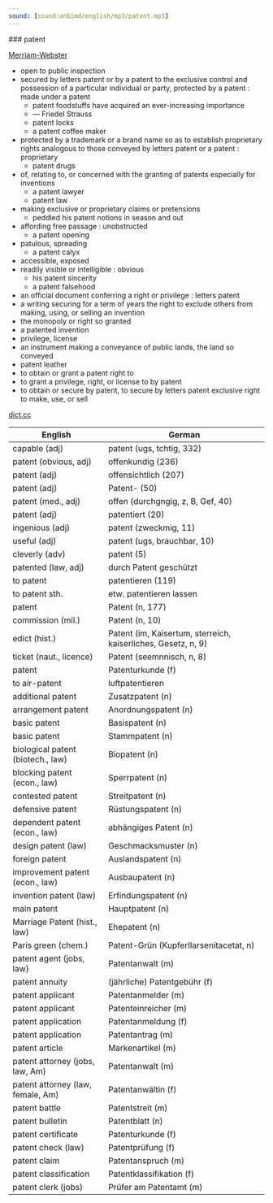 ```yaml
---
sound: [sound:ankimd/english/mp3/patent.mp3]
---
```


\### patent

[Merriam-Webster](https://www.merriam-webster.com/dictionary/patent)

- open to public inspection
- secured by letters patent or by a patent to the exclusive control and possession of a particular individual or party, protected by a patent : made under a patent
    - patent foodstuffs have acquired an ever-increasing importance
    - — Friedel Strauss
    - patent locks
    - a patent coffee maker
- protected by a trademark or a brand name so as to establish proprietary rights analogous to those conveyed by letters patent or a patent : proprietary
    - patent drugs
- of, relating to, or concerned with the granting of patents especially for inventions
    - a patent lawyer
    - patent law
- making exclusive or proprietary claims or pretensions
    - peddled his patent notions in season and out
- affording free passage : unobstructed
    - a patent opening
- patulous, spreading
    - a patent calyx
- accessible, exposed
- readily visible or intelligible : obvious
    - his patent sincerity
    - a patent falsehood
- an official document conferring a right or privilege : letters patent
- a writing securing for a term of years the right to exclude others from making, using, or selling an invention
- the monopoly or right so granted
- a patented invention
- privilege, license
- an instrument making a conveyance of public lands, the land so conveyed
- patent leather
- to obtain or grant a patent right to
- to grant a privilege, right, or license to by patent
- to obtain or secure by patent, to secure by letters patent exclusive right to make, use, or sell

[dict.cc](https://www.dict.cc/patent)

| English        | German       |
| -------------- | ------------ |
| capable (adj) | patent (ugs, tchtig, 332) |
| patent (obvious, adj) | offenkundig (236) |
| patent (adj) | offensichtlich (207) |
| patent (adj) | Patent- (50) |
| patent (med., adj) | offen (durchgngig, z, B, Gef, 40) |
| patent (adj) | patentiert (20) |
| ingenious (adj) | patent (zweckmig, 11) |
| useful (adj) | patent (ugs, brauchbar, 10) |
| cleverly (adv) | patent (5) |
| patented (law, adj) | durch Patent geschützt |
| to patent | patentieren (119) |
| to patent sth. | etw. patentieren lassen |
| patent | Patent (n, 177) |
| commission (mil.) | Patent (n, 10) |
| edict (hist.) | Patent (im, Kaisertum, sterreich, kaiserliches, Gesetz, n, 9) |
| ticket (naut., licence) | Patent (seemnnisch, n, 8) |
| patent | Patenturkunde (f) |
| to air-patent | luftpatentieren |
| additional patent | Zusatzpatent (n) |
| arrangement patent | Anordnungspatent (n) |
| basic patent | Basispatent (n) |
| basic patent | Stammpatent (n) |
| biological patent (biotech., law) | Biopatent (n) |
| blocking patent (econ., law) | Sperrpatent (n) |
| contested patent | Streitpatent (n) |
| defensive patent | Rüstungspatent (n) |
| dependent patent (econ., law) | abhängiges Patent (n) |
| design patent (law) | Geschmacksmuster (n) |
| foreign patent | Auslandspatent (n) |
| improvement patent (econ., law) | Ausbaupatent (n) |
| invention patent (law) | Erfindungspatent (n) |
| main patent | Hauptpatent (n) |
| Marriage Patent (hist., law) | Ehepatent (n) |
| Paris green (chem.) | Patent-Grün (KupferIIarsenitacetat, n) |
| patent agent (jobs, law) | Patentanwalt (m) |
| patent annuity | (jährliche) Patentgebühr (f) |
| patent applicant | Patentanmelder (m) |
| patent applicant | Patenteinreicher (m) |
| patent application | Patentanmeldung (f) |
| patent application | Patentantrag (m) |
| patent article | Markenartikel (m) |
| patent attorney (jobs, law, Am) | Patentanwalt (m) |
| patent attorney (law, female, Am) | Patentanwältin (f) |
| patent battle | Patentstreit (m) |
| patent bulletin | Patentblatt (n) |
| patent certificate | Patenturkunde (f) |
| patent check (law) | Patentprüfung (f) |
| patent claim | Patentanspruch (m) |
| patent classification | Patentklassifikation (f) |
| patent clerk (jobs) | Prüfer am Patentamt (m) |
